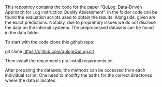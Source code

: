 This repositroy contains the code for the paper "QuLog: Data-Driven Approach for Log Instruction Quality Assessment". 
In the folder code can be found the evaluation scripts used to obtain the results. Alongside, given are the exact predictions.
Notably, due to proprietary issues we do not disclose the data on the internal systems. 
The preprocessed datasets can be found in the data folder. 

To start with the code clone this github repo: 

git clone https://github.com/qulog/QuLog.git

Then install the requirments
pip install requirmentx.txt

After preparing the datasets, the methods can be accessed from each individual script. One need to modifty the paths for the correct directories where the data is located. 
